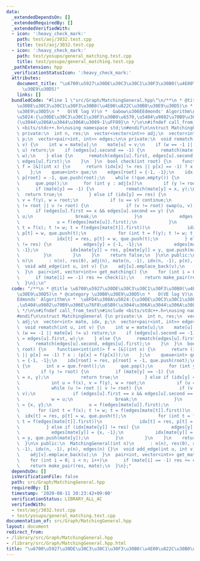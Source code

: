 ```yaml
---
data:
  _extendedDependsOn: []
  _extendedRequiredBy: []
  _extendedVerifiedWith:
  - icon: ':heavy_check_mark:'
    path: test/aoj/3032.test.cpp
    title: test/aoj/3032.test.cpp
  - icon: ':heavy_check_mark:'
    path: test/yosupo/general_matching.test.cpp
    title: test/yosupo/general_matching.test.cpp
  _pathExtension: hpp
  _verificationStatusIcon: ':heavy_check_mark:'
  attributes:
    document_title: "\u6700\u5927\u30DE\u30C3\u30C1\u30F3\u30B0(\u4E00\u822C\u30B0\
      \u30E9\u30D5)"
    links: []
  bundledCode: "#line 1 \"src/Graph/MatchingGeneral.hpp\"\n/**\n * @title \u6700\u5927\
    \u30DE\u30C3\u30C1\u30F3\u30B0(\u4E00\u822C\u30B0\u30E9\u30D5)\n * @category \u30B0\
    \u30E9\u30D5\n *   O(VE log V)\n *  Gabow\u306EEdmonds' Algorithm\n *  \u8FD4\u308A\
    \u5024:{\u30DE\u30C3\u30C1\u30F3\u30B0\u6570,\u5404\u9802\u70B9\u306E\u76F8\u65B9\
    (\u3044\u306A\u3044\u306A\u3089-1\uFF09}\n */\n\n#ifndef call_from_test\n#include\
    \ <bits/stdc++.h>\nusing namespace std;\n#endif\n\nstruct MatchingGeneral {\n\
    \ private:\n  int n, res;\n  vector<vector<int>> adj;\n  vector<int> mate, idx,\
    \ p;\n  vector<pair<int, int>> edges;\n\n private:\n  void rematch(int u, int\
    \ v) {\n    int w = mate[u];\n    mate[u] = v;\n    if (w == -1 || mate[w] !=\
    \ u) return;\n    if (edges[u].second == -1) {\n      rematch(mate[w] = edges[u].first,\
    \ w);\n    } else {\n      rematch(edges[u].first, edges[u].second);\n      rematch(edges[u].second,\
    \ edges[u].first);\n    }\n  }\n  bool check(int root) {\n    function<int(int)>\
    \ f = [&](int x) {\n      return (idx[x] != res || p[x] == -1) ? x : (p[x] = f(p[x]));\n\
    \    };\n    queue<int> que;\n    edges[root] = {-1, -1};\n    idx[root] = res,\
    \ p[root] = -1, que.push(root);\n    while (!que.empty()) {\n      int x = que.front();\n\
    \      que.pop();\n      for (int y : adj[x])\n        if (y != root) {\n    \
    \      if (mate[y] == -1) {\n            rematch(mate[y] = x, y);\n          \
    \  return true;\n          } else if (idx[y] == res) {\n            int u = f(x),\
    \ v = f(y), w = root;\n            if (u == v) continue;\n            while (u\
    \ != root || v != root) {\n              if (v != root) swap(u, v);\n        \
    \      if (edges[u].first == x && edges[u].second == y) {\n                w =\
    \ u;\n                break;\n              }\n              edges[u] = {x, y};\n\
    \              u = f(edges[mate[u]].first);\n            }\n            for (int\
    \ t = f(x); t != w; t = f(edges[mate[t]].first))\n              idx[t] = res,\
    \ p[t] = w, que.push(t);\n            for (int t = f(y); t != w; t = f(edges[mate[t]].first))\n\
    \              idx[t] = res, p[t] = w, que.push(t);\n          } else if (idx[mate[y]]\
    \ != res) {\n            edges[y] = {-1, -1};\n            edges[mate[y]] = {x,\
    \ -1};\n            idx[mate[y]] = res, p[mate[y]] = y, que.push(mate[y]);\n \
    \         }\n        }\n    }\n    return false;\n  }\n\n public:\n  MatchingGeneral(int\
    \ n)\n      : n(n), res(0), adj(n), mate(n, -1), idx(n, -1), p(n), edges(n) {}\n\
    \  void add_edge(int u, int v) {\n    adj[u].emplace_back(v);\n    adj[v].emplace_back(u);\n\
    \  }\n  pair<int, vector<int>> get_matching() {\n    for (int i = 0; i < n; i++)\n\
    \      if (mate[i] == -1) res += check(i);\n    return make_pair(res, mate);\n\
    \  }\n};\n"
  code: "/**\n * @title \u6700\u5927\u30DE\u30C3\u30C1\u30F3\u30B0(\u4E00\u822C\u30B0\
    \u30E9\u30D5)\n * @category \u30B0\u30E9\u30D5\n *   O(VE log V)\n *  Gabow\u306E\
    Edmonds' Algorithm\n *  \u8FD4\u308A\u5024:{\u30DE\u30C3\u30C1\u30F3\u30B0\u6570\
    ,\u5404\u9802\u70B9\u306E\u76F8\u65B9(\u3044\u306A\u3044\u306A\u3089-1\uFF09}\n\
    \ */\n\n#ifndef call_from_test\n#include <bits/stdc++.h>\nusing namespace std;\n\
    #endif\n\nstruct MatchingGeneral {\n private:\n  int n, res;\n  vector<vector<int>>\
    \ adj;\n  vector<int> mate, idx, p;\n  vector<pair<int, int>> edges;\n\n private:\n\
    \  void rematch(int u, int v) {\n    int w = mate[u];\n    mate[u] = v;\n    if\
    \ (w == -1 || mate[w] != u) return;\n    if (edges[u].second == -1) {\n      rematch(mate[w]\
    \ = edges[u].first, w);\n    } else {\n      rematch(edges[u].first, edges[u].second);\n\
    \      rematch(edges[u].second, edges[u].first);\n    }\n  }\n  bool check(int\
    \ root) {\n    function<int(int)> f = [&](int x) {\n      return (idx[x] != res\
    \ || p[x] == -1) ? x : (p[x] = f(p[x]));\n    };\n    queue<int> que;\n    edges[root]\
    \ = {-1, -1};\n    idx[root] = res, p[root] = -1, que.push(root);\n    while (!que.empty())\
    \ {\n      int x = que.front();\n      que.pop();\n      for (int y : adj[x])\n\
    \        if (y != root) {\n          if (mate[y] == -1) {\n            rematch(mate[y]\
    \ = x, y);\n            return true;\n          } else if (idx[y] == res) {\n\
    \            int u = f(x), v = f(y), w = root;\n            if (u == v) continue;\n\
    \            while (u != root || v != root) {\n              if (v != root) swap(u,\
    \ v);\n              if (edges[u].first == x && edges[u].second == y) {\n    \
    \            w = u;\n                break;\n              }\n              edges[u]\
    \ = {x, y};\n              u = f(edges[mate[u]].first);\n            }\n     \
    \       for (int t = f(x); t != w; t = f(edges[mate[t]].first))\n            \
    \  idx[t] = res, p[t] = w, que.push(t);\n            for (int t = f(y); t != w;\
    \ t = f(edges[mate[t]].first))\n              idx[t] = res, p[t] = w, que.push(t);\n\
    \          } else if (idx[mate[y]] != res) {\n            edges[y] = {-1, -1};\n\
    \            edges[mate[y]] = {x, -1};\n            idx[mate[y]] = res, p[mate[y]]\
    \ = y, que.push(mate[y]);\n          }\n        }\n    }\n    return false;\n\
    \  }\n\n public:\n  MatchingGeneral(int n)\n      : n(n), res(0), adj(n), mate(n,\
    \ -1), idx(n, -1), p(n), edges(n) {}\n  void add_edge(int u, int v) {\n    adj[u].emplace_back(v);\n\
    \    adj[v].emplace_back(u);\n  }\n  pair<int, vector<int>> get_matching() {\n\
    \    for (int i = 0; i < n; i++)\n      if (mate[i] == -1) res += check(i);\n\
    \    return make_pair(res, mate);\n  }\n};"
  dependsOn: []
  isVerificationFile: false
  path: src/Graph/MatchingGeneral.hpp
  requiredBy: []
  timestamp: '2020-08-11 20:23:42+09:00'
  verificationStatus: LIBRARY_ALL_AC
  verifiedWith:
  - test/aoj/3032.test.cpp
  - test/yosupo/general_matching.test.cpp
documentation_of: src/Graph/MatchingGeneral.hpp
layout: document
redirect_from:
- /library/src/Graph/MatchingGeneral.hpp
- /library/src/Graph/MatchingGeneral.hpp.html
title: "\u6700\u5927\u30DE\u30C3\u30C1\u30F3\u30B0(\u4E00\u822C\u30B0\u30E9\u30D5)"
---
```

